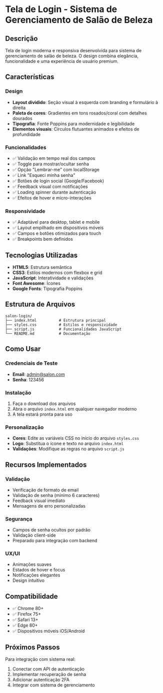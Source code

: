 # Tela de Login - Sistema de Gerenciamento de Salão de Beleza

## Descrição
Tela de login moderna e responsiva desenvolvida para sistema de gerenciamento de salão de beleza. O design combina elegância, funcionalidade e uma experiência de usuário premium.

## Características

### Design
- **Layout dividido**: Seção visual à esquerda com branding e formulário à direita
- **Paleta de cores**: Gradientes em tons rosados/coral com detalhes dourados
- **Tipografia**: Fonte Poppins para modernidade e legibilidade
- **Elementos visuais**: Círculos flutuantes animados e efeitos de profundidade

### Funcionalidades
- ✅ Validação em tempo real dos campos
- ✅ Toggle para mostrar/ocultar senha
- ✅ Opção "Lembrar-me" com localStorage
- ✅ Link "Esqueci minha senha"
- ✅ Botões de login social (Google/Facebook)
- ✅ Feedback visual com notificações
- ✅ Loading spinner durante autenticação
- ✅ Efeitos de hover e micro-interações

### Responsividade
- ✅ Adaptável para desktop, tablet e mobile
- ✅ Layout empilhado em dispositivos móveis
- ✅ Campos e botões otimizados para touch
- ✅ Breakpoints bem definidos

## Tecnologias Utilizadas
- **HTML5**: Estrutura semântica
- **CSS3**: Estilos modernos com flexbox e grid
- **JavaScript**: Interatividade e validações
- **Font Awesome**: Ícones
- **Google Fonts**: Tipografia Poppins

## Estrutura de Arquivos
```
salon-login/
├── index.html          # Estrutura principal
├── styles.css          # Estilos e responsividade
├── script.js           # Funcionalidades JavaScript
└── README.md           # Documentação
```

## Como Usar

### Credenciais de Teste
- **Email**: admin@salon.com
- **Senha**: 123456

### Instalação
1. Faça o download dos arquivos
2. Abra o arquivo `index.html` em qualquer navegador moderno
3. A tela estará pronta para uso

### Personalização
- **Cores**: Edite as variáveis CSS no início do arquivo `styles.css`
- **Logo**: Substitua o ícone e texto no arquivo `index.html`
- **Validações**: Modifique as regras no arquivo `script.js`

## Recursos Implementados

### Validação
- Verificação de formato de email
- Validação de senha (mínimo 6 caracteres)
- Feedback visual imediato
- Mensagens de erro personalizadas

### Segurança
- Campos de senha ocultos por padrão
- Validação client-side
- Preparado para integração com backend

### UX/UI
- Animações suaves
- Estados de hover e focus
- Notificações elegantes
- Design intuitivo

## Compatibilidade
- ✅ Chrome 80+
- ✅ Firefox 75+
- ✅ Safari 13+
- ✅ Edge 80+
- ✅ Dispositivos móveis iOS/Android

## Próximos Passos
Para integração com sistema real:
1. Conectar com API de autenticação
2. Implementar recuperação de senha
3. Adicionar autenticação 2FA
4. Integrar com sistema de gerenciamento